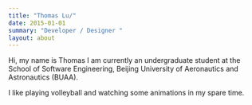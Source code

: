 ```yaml
---
title: "Thomas Lu/"
date: 2015-01-01
summary: "Developer / Designer "
layout: about
---
```


Hi, my name is Thomas 
I am currently an undergraduate student at the School of Software Engineering, Beijing University of Aeronautics and Astronautics (BUAA).

I like playing volleyball and watching some animations in my spare time.